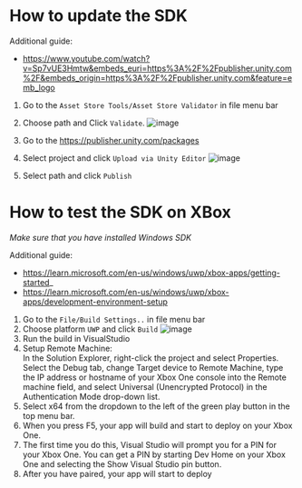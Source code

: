 How to update the SDK
========================
Additional guide:
 - https://www.youtube.com/watch?v=Sp7vUE3Hmtw&embeds_euri=https%3A%2F%2Fpublisher.unity.com%2F&embeds_origin=https%3A%2F%2Fpublisher.unity.com&feature=emb_logo

1. Go to the `Asset Store Tools/Asset Store Validator` in file menu bar
2. Choose path and Click `Validate`.
![image](https://lh3.googleusercontent.com/drive-viewer/AAOQEOTq4gwWCMEUH9GswXMADDvKgtsv9GQAAyDx2DiqykrG1k7dzy-SlS4XB-luIWkcG5P1_aHIQY6XbaydTbm5Hlv9KcTh=s1600)

3. Go to the https://publisher.unity.com/packages
4. Select project and click `Upload via Unity Editor`
![image](https://lh3.googleusercontent.com/drive-viewer/AAOQEOQoL4wR0U5D1bIPDCU3GDhHbTH6N4qInOnYUGV4WuXnm8kYU-jcRELZEMyiDRoyCnJqLhkhyhnfExvhrWcJqE9wuYPcAg=s1600)
5. Select path and click `Publish`

How to test the SDK on XBox
========================
_Make sure that you have installed Windows SDK_  

Additional guide:
 - https://learn.microsoft.com/en-us/windows/uwp/xbox-apps/getting-started_
 - https://learn.microsoft.com/en-us/windows/uwp/xbox-apps/development-environment-setup

1. Go to the `File/Build Settings..` in file menu bar
2. Choose platform `UWP` and click `Build`
![image](https://lh3.googleusercontent.com/drive-viewer/AAOQEOR_hU7w2xHm7hTZjFw46NHjDczy5YT7wHdCojr3RcXuGSiQjNqwCP8xTDH7UovhnNp3Wk0E7Up-TsgY5YNE60z5haz5=s1600)
3. Run the build in VisualStudio  
4. Setup Remote Machine:  
In the Solution Explorer, right-click the project and select Properties. Select the Debug tab, change Target device to Remote Machine, type the IP address or hostname of your Xbox One console into the Remote machine field, and select Universal (Unencrypted Protocol) in the Authentication Mode drop-down list.
5. Select x64 from the dropdown to the left of the green play button in the top menu bar.  
6. When you press F5, your app will build and start to deploy on your Xbox One.  
7. The first time you do this, Visual Studio will prompt you for a PIN for your Xbox One. You can get a PIN by starting Dev Home on your Xbox One and selecting the Show Visual Studio pin button.  
8. After you have paired, your app will start to deploy  
